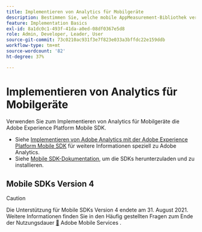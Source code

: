 ```yaml
---
title: Implementieren von Analytics für Mobilgeräte
description: Bestimmen Sie, welche mobile AppMeasurement-Bibliothek verwendet werden soll.
feature: Implementation Basics
exl-id: 8a1dc0c1-493f-41da-a0ed-08df0367e5d8
role: Admin, Developer, Leader, User
source-git-commit: 73c0210ac931f3e7f823e033a3bffdc22e159ddb
workflow-type: tm+mt
source-wordcount: '82'
ht-degree: 37%

---
```


# Implementieren von Analytics für Mobilgeräte

Verwenden Sie zum Implementieren von Analytics für Mobilgeräte die Adobe Experience Platform Mobile SDK.

* Siehe [Implementieren von Adobe Analytics mit der Adobe Experience Platform Mobile SDK](aep-edge/mobile-sdk/overview.md) für weitere Informationen speziell zu Adobe Analytics.
* Siehe [Mobile SDK-Dokumentation](https://developer.adobe.com/client-sdks/home/), um die SDKs herunterzuladen und zu installieren.

## Mobile SDKs Version 4

>[!CAUTION]
>
>Die Unterstützung für Mobile SDKs Version 4 endete am 31. August 2021. Weitere Informationen finden Sie in den Häufig gestellten Fragen zum Ende der Nutzungsdauer [&#128279;](https://experienceleague.adobe.com/docs/discontinued/using/mobile-services.html) Adobe Mobile Services .


